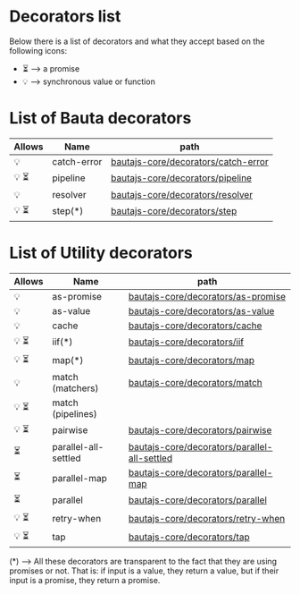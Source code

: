 # Decorators list

Below there is a list of decorators and what they accept based on the following icons:

- :hourglass_flowing_sand: --> a promise
- :bulb: --> synchronous value or function

# List of Bauta decorators


| Allows                          | Name        | path                                                                                        |
|---------------------------------|-------------|---------------------------------------------------------------------------------------------|
| :bulb:                          | catch-error | [bautajs-core/decorators/catch-error](../../packages/bautajs-core/decorators/catch-error)   | 
| :bulb: :hourglass_flowing_sand: | pipeline    | [bautajs-core/decorators/pipeline](../../packages/bautajs-core/decorators/pipeline)         | 
| :bulb:                          | resolver    | [bautajs-core/decorators/resolver](../../packages/bautajs-core/decorators/resolver)         | 
| :bulb: :hourglass_flowing_sand: | step(*)     | [bautajs-core/decorators/step](../../packages/bautajs-core/decorators/step)                 | 


# List of Utility decorators


| Allows                          | Name                 | path                                                                                                        |
|---------------------------------|----------------------|-------------------------------------------------------------------------------------------------------------|
| :bulb:                          | as-promise           | [bautajs-core/decorators/as-promise](../../packages/bautajs-core/decorators/as-promise)                     | 
| :bulb:                          | as-value             | [bautajs-core/decorators/as-value](../../packages/bautajs-core/decorators/as-value)                         | 
| :bulb:                          | cache                | [bautajs-core/decorators/cache](../../packages/bautajs-core/decorators/cache)                               | 
| :bulb: :hourglass_flowing_sand: | iif(*)               | [bautajs-core/decorators/iif](../../packages/bautajs-core/decorators/iif)                                   |
| :bulb: :hourglass_flowing_sand: | map(*)               | [bautajs-core/decorators/map](../../packages/bautajs-core/decorators/map)                                   | 
| :bulb:                          | match (matchers)     | [bautajs-core/decorators/match](../../packages/bautajs-core/decorators/match)                               | 
| :bulb: :hourglass_flowing_sand: | match (pipelines)    |                                                                                                             |
| :bulb: :hourglass_flowing_sand: | pairwise             | [bautajs-core/decorators/pairwise](../../packages/bautajs-core/decorators/pairwise)                         | 
| :hourglass_flowing_sand:        | parallel-all-settled | [bautajs-core/decorators/parallel-all-settled](../../packages/bautajs-core/decorators/parallel-all-settled) |
| :hourglass_flowing_sand:        | parallel-map | [bautajs-core/decorators/parallel-map](../../packages/bautajs-core/decorators/parallel-map)                         |
| :hourglass_flowing_sand:        | parallel | [bautajs-core/decorators/parallel](../../packages/bautajs-core/decorators/parallel)                                     |
| :bulb: :hourglass_flowing_sand: | retry-when | [bautajs-core/decorators/retry-when](../../packages/bautajs-core/decorators/retry-when)                               | 
| :bulb: :hourglass_flowing_sand: | tap | [bautajs-core/decorators/tap](../../packages/bautajs-core/decorators/tap)                                                    | 

(*) --> All these decorators are transparent to the fact that they are using promises or not. That is: if input is a value, they return a value, but if their input is a promise, they return a promise.

